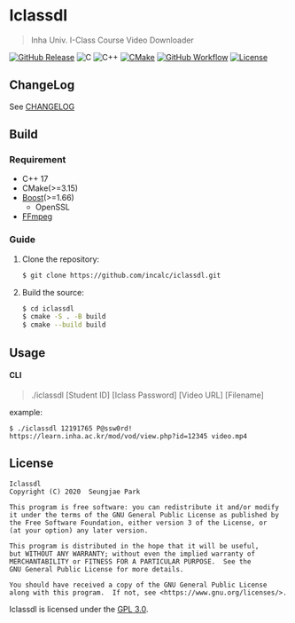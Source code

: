 # Iclassdl

> Inha Univ. I-Class Course Video Downloader

[![GitHub Release](https://img.shields.io/github/v/release/incalc/iclassdl?logo=github&logoColor=white&style=for-the-badge)](https://github.com/incalc/iclassdl/releases/)
![C](https://img.shields.io/badge/c-11-A8B9CC?logo=c&logoColor=white&style=for-the-badge)
![C++](https://img.shields.io/badge/c++-17-00599C?logo=c%2B%2B&logoColor=white&style=for-the-badge)
[![CMake](https://img.shields.io/badge/cmake->=3.15-064F8C?logo=cmake&logoColor=white&style=for-the-badge)](https://cmake.org/)
[![GitHub Workflow](https://img.shields.io/github/workflow/status/incalc/iclassdl/C++?logo=github&logoColor=white&style=for-the-badge)](https://github.com/incalc/iclassdl/actions)
[![License](https://img.shields.io/github/license/incalc/iclassdl?style=for-the-badge)](./LICENSE)

## ChangeLog

See [CHANGELOG](./CHANGELOG.md)

## Build

### Requirement

- C++ 17
- CMake(>=3.15)
- [Boost](https://www.boost.org/)(>=1.66)
  - OpenSSL
- [FFmpeg](https://ffmpeg.org/)

### Guide

1. Clone the repository:

    ```bash
    $ git clone https://github.com/incalc/iclassdl.git
    ```

2. Build the source:

    ```bash
    $ cd iclassdl
    $ cmake -S . -B build
    $ cmake --build build
    ```

## Usage

#### CLI

> ./iclassdl [Student ID] [Iclass Password] [Video URL] [Filename]

example:

```text
$ ./iclassdl 12191765 P@ssw0rd! https://learn.inha.ac.kr/mod/vod/view.php?id=12345 video.mp4
```

## License

```text
Iclassdl
Copyright (C) 2020  Seungjae Park

This program is free software: you can redistribute it and/or modify
it under the terms of the GNU General Public License as published by
the Free Software Foundation, either version 3 of the License, or
(at your option) any later version.

This program is distributed in the hope that it will be useful,
but WITHOUT ANY WARRANTY; without even the implied warranty of
MERCHANTABILITY or FITNESS FOR A PARTICULAR PURPOSE.  See the
GNU General Public License for more details.

You should have received a copy of the GNU General Public License
along with this program.  If not, see <https://www.gnu.org/licenses/>.
```

Iclassdl is licensed under the [GPL 3.0](./LICENSE).
